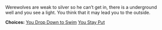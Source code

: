 Werewolves are weak to silver so he can’t get in, there is a underground well and you see a light. You think that it may lead you to the outside.

**Choices:**
[You Drop Down to Swim](s4-e-yfflash.md)
[You Stay Put](s3-werereturn.md)